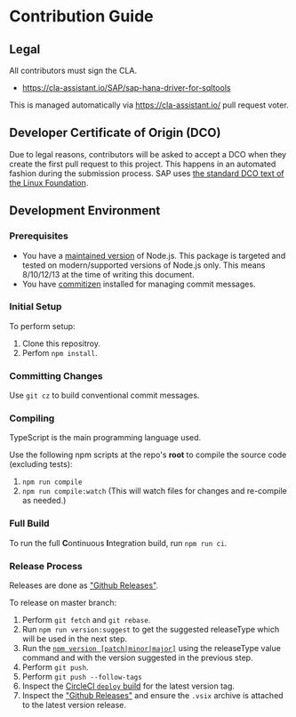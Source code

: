 # Contribution Guide

## Legal

All contributors must sign the CLA.

- https://cla-assistant.io/SAP/sap-hana-driver-for-sqltools

This is managed automatically via https://cla-assistant.io/ pull request voter.

## Developer Certificate of Origin (DCO)

Due to legal reasons, contributors will be asked to accept a DCO when they create the first pull request to this project. This happens in an automated fashion during the submission process. SAP uses [the standard DCO text of the Linux Foundation](https://developercertificate.org/).

## Development Environment

### Prerequisites

- You have a [maintained version](https://nodejs.org/en/about/releases/) of Node.js.
  This package is targeted and tested on modern/supported versions of Node.js only.
  This means 8/10/12/13 at the time of writing this document.
- You have [commitizen](https://github.com/commitizen/cz-cli#installing-the-command-line-tool) installed for managing commit messages.

### Initial Setup

To perform setup:

1. Clone this repositroy.
2. Perfom `npm install`.

### Committing Changes

Use `git cz` to build conventional commit messages.

### Compiling

TypeScript is the main programming language used.

Use the following npm scripts at the repo's **root** to compile the source code (excluding tests):

1. `npm run compile`
2. `npm run compile:watch` (This will watch files for changes and re-compile as needed.)

### Full Build

To run the full **C**ontinuous **I**ntegration build, run `npm run ci`.

### Release Process

Releases are done as ["Github Releases"][gh-releases].

To release on master branch:

1. Perform `git fetch` and `git rebase`.
2. Run `npm run version:suggest` to get the suggested releaseType which will be used in the next step.
3. Run the [`npm version [patch|minor|major]`](https://docs.npmjs.com/cli/version) using the releaseType value
  command and with the version suggested in the previous step.
4. Perform `git push`.
5. Perform `git push --follow-tags`
6. Inspect the [CircleCI `deploy` build](https://circleci.com/gh/SAP/sap-hana-driver-for-sqltools) for the latest version tag.
7. Inspect the ["Github Releases"][gh-releases] and ensure the `.vsix` archive is attached to the latest version release.

[gh-releases]: https://github.com/SAP/sap-hana-driver-for-sqltools/releases
